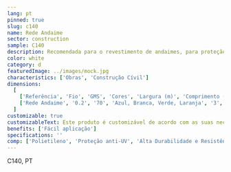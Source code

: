 ```yaml
---
lang: pt
pinned: true
slug: c140
name: Rede Andaime
sector: construction
sample: C140
description: Recomendada para o revestimento de andaimes, para proteção dos trabalhadores e projecções de materiais, tintas e poeiras. Também controla a passagem da radiação solar, reduzindo-a consideravelmente, e protege contra a ação direta do vento.
color: white
category: d
featuredImage: ../images/mock.jpg
characteristics: ['Obras', 'Construção Cívil']
dimensions:
  [
    ['Referência', 'Fio', 'GMS', 'Cores', 'Largura (m)', 'Comprimento (m)'],
    ['Rede Andaime', '0.2', '70', 'Azul, Branca, Verde, Laranja', '3', '100'],
  ]
customizable: true
customizableText: Este produto é customizável de acordo com as suas necessidades. Contacte-nos para mais informações.
benefits: ['Fácil aplicação']
specifications: ''
comp: ['Polietileno', 'Proteção anti-UV', 'Alta Durabilidade e Resistência']
---
```


C140, PT
